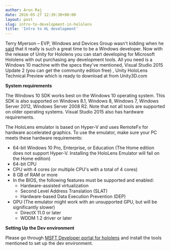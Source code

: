 ```yaml
---
author: Arun Raj
date: 2016-05-27 12:39:30+00:00
layout: post
slug: intro-to-development-in-hololens
title: 'Intro to HL development'
---
```


Terry Myerson – EVP, Windows and Devices Group wasn't kidding when he [said](https://news.microsoft.com/speeches/satya-nadella-and-terry-myerson-build-2016/) that it really is such a great time to be a Windows developer. Now with the release of Unity for Hololens you can start developing for Microsoft Hololens with out purchasing any development tools. All you need is a Windows 10 machine with the specs they've mentioned, Visual Studio 2015 Update 2 (you can get the community edition free) , Unity HoloLens Technical Preview which is ready to download at from Unity3D.com

**System requirements**

The Windows 10 SDK works best on the Windows 10 operating system. This SDK is also supported on Windows 8.1, Windows 8, Windows 7, Windows Server 2012, Windows Server 2008 R2. Note that not all tools are supported on older operating systems. Visual Studio 2015 also has hardware requirements.

The HoloLens emulator is based on Hyper-V and uses RemoteFx for hardware accelerated graphics. To use the emulator, make sure your PC meets these hardware requirements:

* 64-bit Windows 10 Pro, Enterprise, or Education (The Home edition does not support Hyper-V. Installing the HoloLens Emulator will fail on the Home edition)
* 64-bit CPU
* CPU with 4 cores (or multiple CPU's with a total of 4 cores)
* 8 GB of RAM or more
* In the BIOS, the following features must be supported and enabled:
    - Hardware-assisted virtualization
    - Second Level Address Translation (SLAT)
    - Hardware-based Data Execution Prevention (DEP)
* GPU (The emulator might work with an unsupported GPU, but will be significantly slower)
    - DirectX 11.0 or later
    - WDDM 1.2 driver or later

**Setting Up the Dev environment**

Please go through [MSFT Developer portal for hololens](https://developer.microsoft.com/en-us/windows/holographic/install_the_tools) and install the tools mentioned to set up the dev environment. 